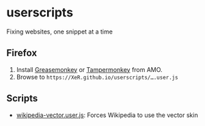 # userscripts
Fixing websites, one snippet at a time

## Firefox
1. Install [Greasemonkey] or [Tampermonkey] from AMO.
2. Browse to `https://XeR.github.io/userscripts/….user.js`

[Greasemonkey]: https://addons.mozilla.org/firefox/addon/greasemonkey/
[Tampermonkey]: https://addons.mozilla.org/firefox/addon/tampermonkey/

## Scripts
- [wikipedia-vector.user.js](wikipedia-vector.user.js):
  Forces Wikipedia to use the vector skin
